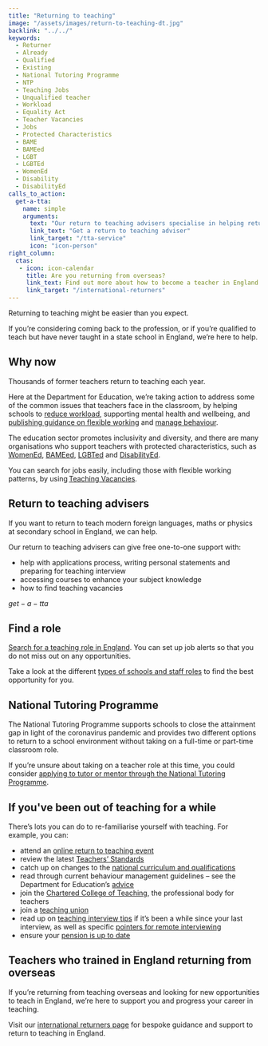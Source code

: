 ```yaml
---
title: "Returning to teaching"
image: "/assets/images/return-to-teaching-dt.jpg"
backlink: "../../"
keywords:
  - Returner
  - Already
  - Qualified
  - Existing
  - National Tutoring Programme
  - NTP
  - Teaching Jobs
  - Unqualified teacher
  - Workload
  - Equality Act
  - Teacher Vacancies
  - Jobs
  - Protected Characteristics
  - BAME
  - BAMEed
  - LGBT
  - LGBTEd
  - WomenEd
  - Disability
  - DisabilityEd
calls_to_action:
  get-a-tta:
    name: simple
    arguments:
      text: "Our return to teaching advisers specialise in helping returning teachers with QTS get back into the classroom."
      link_text: "Get a return to teaching adviser"
      link_target: "/tta-service"
      icon: "icon-person"
right_column:
  ctas:
   - icon: icon-calendar
     title: Are you returning from overseas?
     link_text: Find out more about how to become a teacher in England
     link_target: "/international-returners"
---
```


Returning to teaching might be easier than you expect.

If you’re considering coming back to the profession, or if you’re qualified to teach but have never taught in a state school in England, we’re here to help.  

## Why now

Thousands of former teachers return to teaching each year. 
 
Here at the Department for Education, we’re taking action to address some of the common issues that teachers face in the classroom, by helping schools to [reduce workload](https://www.gov.uk/guidance/school-workload-reduction-toolkit), supporting mental health and wellbeing, and [publishing guidance on flexible working](https://www.gov.uk/government/collections/flexible-working-resources-for-teachers-and-schools) and [manage behaviour](https://www.gov.uk/guidance/behaviour-hubs). 
 
The education sector promotes inclusivity and diversity, and there are many organisations who support teachers with protected characteristics, such as [WomenEd](https://www.womened.org/), [BAMEed](https://www.bameednetwork.com/), [LGBTed](http://lgbted.uk/) and [DisabilityEd](https://www.twitter.com/disability_ed).

You can search for jobs easily, including those with flexible working patterns, by using [Teaching Vacancies](https://teaching-vacancies.service.gov.uk/). 

## Return to teaching advisers

If you want to return to teach modern foreign languages, maths or physics at
secondary school in England, we can help.

Our return to teaching advisers can give free one-to-one support with:

* help with applications process, writing personal statements and preparing for
  teaching interview
* accessing courses to enhance your subject knowledge
* how to find teaching vacancies

$get-a-tta$

## Find a role

[Search for a teaching role in England](https://teaching-vacancies.service.gov.uk/).
You can set up job alerts so that you do not miss out on any opportunities.

Take a look at the different [types of schools and staff roles](https://www.gov.uk/types-of-school)
to find the best opportunity for you.

## National Tutoring Programme

The National Tutoring Programme supports schools to close the attainment gap in light of the coronavirus pandemic and provides two different options to return to a school environment without taking on a full-time or part-time classroom role. 

If you’re unsure about taking on a teacher role at this time, you could consider [applying to tutor or mentor through the National Tutoring Programme](https://nationaltutoring.org.uk/). 

## If you've been out of teaching for a while

There’s lots you can do to re-familiarise yourself with teaching. For example, you can:  

* attend an [online return to teaching event](/events/return-to-teaching-8)
* review the latest [Teachers’ Standards](https://www.gov.uk/government/publications/teachers-standards)
* catch up on changes to the [national curriculum and qualifications](https://www.gov.uk/topic/schools-colleges-childrens-services/curriculum-qualifications)
* read through current behaviour management guidelines – see the Department
  for Education’s [advice](https://www.gov.uk/government/publications/behaviour-and-discipline-in-schools)
* join the [Chartered College of Teaching](https://chartered.college/), the
  professional body for teachers
* join a [teaching union](https://www.tes.com/jobs/careers-advice/pay-and-conditions/which-teachers-union)
* read up on [teaching interview tips](https://www.teachertoolkit.co.uk/2019/04/04/job-interviews)
  if it’s been a while since your last interview, as well as specific
  [pointers for remote interviewing](https://www.tes.com/news/coronavirus-10-tips-acing-remote-job-interview)
* ensure your [pension is up to date](https://www.teacherspensions.co.uk/members/working-life/life-events/moving-abroad.aspx)

## Teachers who trained in England returning from overseas 

If you’re returning from teaching overseas and looking for new opportunities to teach in England, we’re here to support you and progress your career in teaching.

Visit our [international returners page](/international-returners) for bespoke guidance and support to return to teaching in England.  
